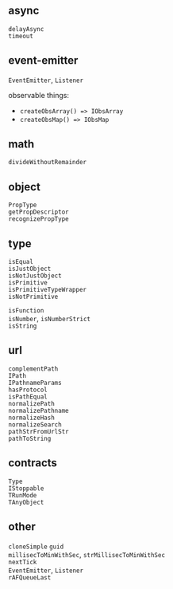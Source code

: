 ## async

`delayAsync`  
`timeout`

## event-emitter

`EventEmitter`, `Listener`

observable things:

- `createObsArray() => IObsArray`
- `createObsMap() => IObsMap`

## math

`divideWithoutRemainder`

## object

`PropType`  
`getPropDescriptor`  
`recognizePropType`

## type

`isEqual`  
`isJustObject`  
`isNotJustObject`  
`isPrimitive`  
`isPrimitiveTypeWrapper`  
`isNotPrimitive`

`isFunction`  
`isNumber`, `isNumberStrict`  
`isString`

## url

`complementPath`  
`IPath`  
`IPathnameParams`  
`hasProtocol`  
`isPathEqual`  
`normalizePath`  
`normalizePathname`  
`normalizeHash`  
`normalizeSearch`  
`pathStrFromUrlStr`  
`pathToString`

## contracts

`Type`  
`IStoppable`  
`TRunMode`  
`TAnyObject`

## other

`cloneSimple`
`guid`  
`millisecToMinWithSec`, `strMillisecToMinWithSec`  
`nextTick`  
`EventEmitter`, `Listener`  
`rAFQueueLast`
